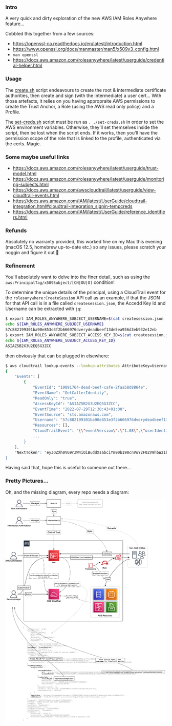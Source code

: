 ### Intro
A very quick and dirty exploration of the new AWS IAM Roles Anywhere feature...

Cobbled this together from a few sources:
* https://openssl-ca.readthedocs.io/en/latest/introduction.html
* https://www.openssl.org/docs/manmaster/man5/x509v3_config.html
* `man openssl`
* https://docs.aws.amazon.com/rolesanywhere/latest/userguide/credential-helper.html

### Usage
The [create.sh](./create.sh) script endeavours to create the root & intermediate certificate authorities, then create and sign (with the intermediate) a user cert... With those artefacts, it relies on you having appropraite AWS permissions to create the Trust Anchor, a Role (using the AWS read only policy) and a Profile.

The [set-creds.sh](./set-creds.sh) script must be run as `. ./set-creds.sh` in order to set the AWS environment variables. Otherwise, they'll set themselves inside the script, then be lost when the script ends. If it works, then you'll have the permission scope of the role that is linked to the profile, authenticated via the certs. Magic.

### Some maybe useful links
* https://docs.aws.amazon.com/rolesanywhere/latest/userguide/trust-model.html
* https://docs.aws.amazon.com/rolesanywhere/latest/userguide/monitoring-subjects.html
* https://docs.aws.amazon.com/awscloudtrail/latest/userguide/view-cloudtrail-events.html
* https://docs.aws.amazon.com/IAM/latest/UserGuide/cloudtrail-integration.html#cloudtrail-integration_signin-tempcreds
* https://docs.aws.amazon.com/IAM/latest/UserGuide/reference_identifiers.html

### Refunds
Absolutely no warranty provided, this worked fine on my Mac this evening (macOS 12.5, homebrew up-to-date etc.) so any issues, please scratch your noggin and figure it out 🖖

### Refinement
You'll absolutely want to delve into the finer detail, such as using the `aws:PrincipalTag/x509Subject/[CN|OU|O]` condition! 

To determine the unique details of the principal, using a CloudTrail event for the `rolesanywhere:CreateSession` API call as an example, if that the JSON for that API call is in a file called `createsession.json`, the Accedd Key Id and Username can be extracted with `jq`:

```sh
$ export IAM_ROLES_ANYWHERE_SUBJECT_USERNAME=$(cat createsession.json | jq -r '.responseElements.credentialSet[].assumedRoleUser.arn' | cut -d\/ -f3)
echo ${IAM_ROLES_ANYWHERE_SUBJECT_USERNAME}
57c882199301ba90e853e3f2b666976dverydeadbeef13de5ea956d3eb932e12eb
$ export IAM_ROLES_ANYWHERE_SUBJECT_ACCESS_KEY_ID=$(cat createsession.json | jq -r '.responseElements.credentialSet[].credentials.accessKeyId')
echo ${IAM_ROLES_ANYWHERE_SUBJECT_ACCESS_KEY_ID}
ASIAZ5B2X3U2EQ5G3ZCC
```

then obviously that can be plugged in elsewhere:
```sh
$ aws cloudtrail lookup-events --lookup-attributes AttributeKey=Username,AttributeValue=${IAM_ROLES_ANYWHERE_SUBJECT_USERNAME}
{
    "Events": [
        {
            "EventId": "19091764-dead-beef-cafe-2faa58d8864e",
            "EventName": "GetCallerIdentity",
            "ReadOnly": "true",
            "AccessKeyId": "ASIAZ5B2X3U2EQ5G3ZCC",
            "EventTime": "2022-07-29T12:30:43+01:00",
            "EventSource": "sts.amazonaws.com",
            "Username": "57c882199301ba90e853e3f2b666976dverydeadbeef13de5ea956d3eb932e12eb",
            "Resources": [],
            "CloudTrailEvent": "{\"eventVersion\":\"1.08\",\"userIdentity\":{
            ...
        }
    ],
    "NextToken": "eyJOZXh0VG9rZW4iOiBuddXsabciYm90b190cnVuY2F0ZV9hbW21bnQi0iAxfQ=="
}
```

Having said that, hope this is useful to someone out there...

### Pretty Pictures...
Oh, and the missing diagram, every repo needs a diagram:

![IAM Roles Anywhere](./IAMRolesAnywhere.png)